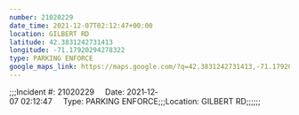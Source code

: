 ```yaml
---
number: 21020229
date_time: 2021-12-07T02:12:47+00:00
location: GILBERT RD
latitude: 42.3831242731413
longitude: -71.17920294278322
type: PARKING ENFORCE
google_maps_link: https://maps.google.com/?q=42.3831242731413,-71.17920294278322
---
```


;;;Incident #: 21020229     Date: 2021‐12‐07 02:12:47     Type: PARKING ENFORCE;;;Location: GILBERT RD;;;;;;
